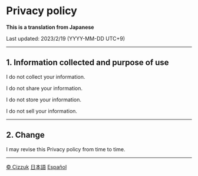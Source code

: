 Privacy policy
==============

**This is a translation from Japanese**

Last updated: 2023/2/19 (YYYY-MM-DD UTC+9)

* * *

1\. Information collected and purpose of use
--------------------------------------------

I do not collect your information.

I do not share your information.

I do not store your information.

I do not sell your information.

* * *

2\. Change
----------

I may revise this Privacy policy from time to time.

* * *

[© Cizzuk](https://cizzuk.net/en/) [日本語](https://tsg0o0.com/ja/) [Español](https://tsg0o0.com/es/)